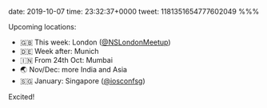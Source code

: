 date: 2019-10-07
time: 23:32:37+0000
tweet: 1181351654777602049
%%%

Upcoming locations:

- 🇬🇧 This week: London ([@NSLondonMeetup](https://twitter.com/NSLondonMeetup))
- 🇩🇪 Week after: Munich
- 🇮🇳 From 24th Oct: Mumbai
- 🌏 Nov/Dec: more India and Asia
- 🇸🇬 January: Singapore ([@iosconfsg](https://twitter.com/iosconfsg))

Excited!
